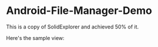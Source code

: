 # Android-File-Manager-Demo
This is a copy of SolidExplorer and achieved 50% of it.

Here's the sample view:
